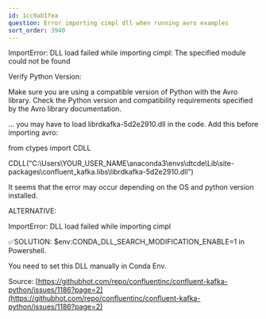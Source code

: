 ```yaml
---
id: 1cc0ab1fea
question: Error importing cimpl dll when running avro examples
sort_order: 3940
---
```


ImportError: DLL load failed while importing cimpl: The specified module could not be found

Verify Python Version:

Make sure you are using a compatible version of Python with the Avro library. Check the Python version and compatibility requirements specified by the Avro library documentation.

... you may have to load librdkafka-5d2e2910.dll in the code. Add this before importing avro:

from ctypes import CDLL

CDLL("C:\\Users\\YOUR_USER_NAME\\anaconda3\\envs\\dtcde\\Lib\\site-packages\\confluent_kafka.libs\librdkafka-5d2e2910.dll")

It seems that the error may occur depending on the OS and python version installed.

ALTERNATIVE:

ImportError: DLL load failed while importing cimpl

✅SOLUTION: $env:CONDA_DLL_SEARCH_MODIFICATION_ENABLE=1 in Powershell.

You need to set this DLL manually in Conda Env.

Source: [https://githubhot.com/repo/confluentinc/confluent-kafka-python/issues/1186?page=2](https://githubhot.com/repo/confluentinc/confluent-kafka-python/issues/1186?page=2)

